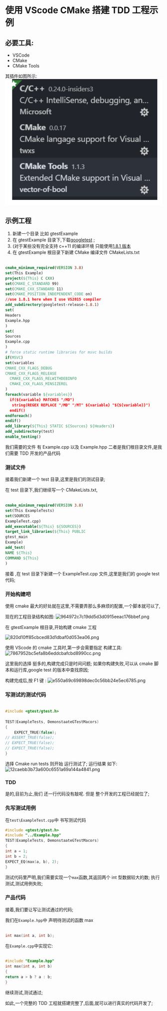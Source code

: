# 使用 VScode CMake 搭建 TDD 工程示例

## 必要工具:

- VSCode
- CMake
- CMake Tools

其插件如图所示:
![](./assets/2019-07-18-22-40-34.png)

## 示例工程

1. 新建一个目录 比如 gtestExample
2. 在 gtestExample 目录下,下载[googletest](https://github.com/google/googletest) ;
3. (对于某些没有完全支持 c++11 的编译环境 只能使用[1.8.1 版本](https://github.com/google/googletest/releases/tag/release-1.8.1)
4. 在 gtestExample 根目录下新建 CMake 编译文件 CMakeLists.txt

```cmake

cmake_minimum_required(VERSION 3.8)
set(This Example)
project(${This} C CXX)
set(CMAKE_C_STANDARD 99)
set(CMAKE_CXX_STANDARD 11)
set(CMAKE_POSITION_INDEPENDENT_CODE on)
//use 1.8.1 here when I use VS2015 compiler
add_subdirectory(googletest-release-1.8.1)
set(
Headers
Example.hpp
)
set(
Sources
Example.cpp
)
# force static runtime libraries for msvc builds
if(MSVC)
set(variables
CMAKE_CXX_FLAGS_DEBUG
CMAKE_CXX_FLAGS_RELEASE
  CMAKE_CXX_FLAGS_RELWITHDEBINFO
  CMAKE_CXX_FLAGS_MINSIZEREL
)
foreach(variable ${variables})
  if(${variable} MATCHES "/MD")
   string(REGEX REPLACE "/MD" "/MT" ${variable} "${${variable}}")
  endif()
endforeach()
endif()
add_library(${This} STATIC ${Sources} ${Headers})
add_subdirectory(test)
enable_testing()


```

我们需要的文件 有 Example.cpp 以及 Example.hpp 二者是我们根目录文件,是我们需要 TDD 开发的产品代码

### 测试文件

接着我们新建一个 test 目录,这里是我们的测试目录;

在 test 目录下,我们继续写一个 CMakeLists.txt,

```cmake

cmake_minimum_required(VERSION 3.8)
set(This ExampleTests)
set(SOURCES
ExampleTest.cpp)
add_executable(${This} ${SOURCES})
target_link_libraries(${This} PUBLIC
gtest_main
Example)
add_test(
NAME ${This}
COMMAND ${This}
)


```

接着 ,在 test 目录下新建一个 ExampleTest.cpp 文件,这里是我们的 google test 代码;

### 开始构建吧

使用 cmake 最大的好处就在这里,不需要弄那么多麻烦的配置,一个脚本就可以了,

现在的工程目录结构如图:
![964972c7c19dd5d3d0915eeac176bbef.png](en-resource://database/3523:1)

在 gtestExample 根目录,开始构建 cmake 工程

![820d10ff85cbced83d1dbaf0d053ea06.png](en-resource://database/3525:1)

使用 VScode 的 cmake 工具时,第一步会需要指定 构建工具:
![7867952bc5efa8b6eddcbafcbd8990cc.png](en-resource://database/3527:1)

这里我的选择 挺多的,构建完成只是时间问题;
如果你构建失败,可以从 cmake 脚本和运行库,google test 的版本中查找原因;

构建完成后,按 F1 键 :
![e550a69c69898dec0c56bb24e5ec6785.png](en-resource://database/3529:1)

### 写测试的测试代码

```c++

#include <gtest/gtest.h>

TEST(ExampleTests, DemonstaateGTestMacors)
{
    EXPECT_TRUE(false);
// ASSERT_TRUE(false);
// EXPECT_TRUE(false);
// EXPECT_TRUE(false);
}


```

选择 Cmake run tests
则开始 运行测试了;
运行结果 如下:
![12caebb3b73a600c6551a69a144a4841.png](en-resource://database/3531:0)

### TDD

是的,目前为止,我们 还一行代码没有敲呢.
但是 整个开发的工程已经就位了;

### 先写测试用例

在`test\ExampleTest.cpp`中 书写测试代码

```c++
#include <gtest/gtest.h>
#include "../Example.hpp"
TEST(ExampleTests, DemonstaateGTestMacors)
{
int a = 1;
int b = 2;
EXPECT_EQ(max(a, b), 2);
}

```

测试代码里严明,我们需要实现一个`max`函数,其返回两个 int 型数据较大的数;
执行测试,测试用例失败;

### 产品代码

接着,我们要让写让测试通过的代码;

我们在`Example.hpp`中 声明待测试的函数 max

```c++

int max(int a, int b);

```

在`Example.cpp`中实现它:

```c++

#include "Example.hpp"
int max(int a, int b)
{
return a > b ? a : b;
}


```

继续测试,测试通过;

如此,一个完整的 TDD 工程就搭建完整了,后面,就可以进行真实的代码开发了;
